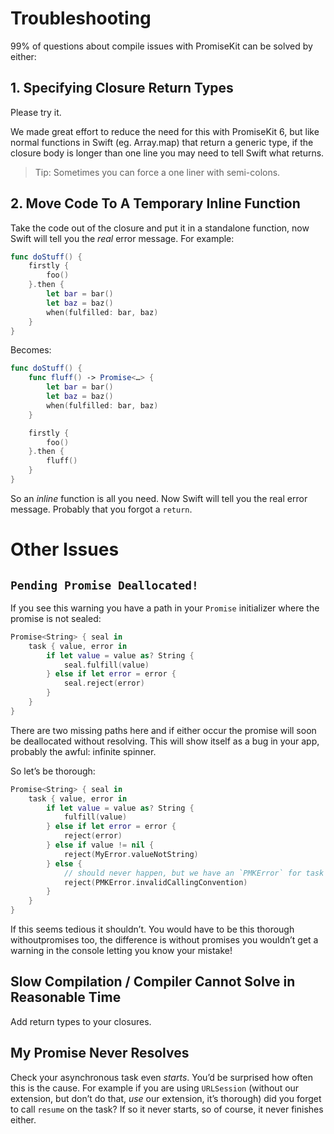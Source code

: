 # Troubleshooting

99% of questions about compile issues with PromiseKit can be solved by either:

## 1. Specifying Closure Return Types

Please try it.

We made great effort to reduce the need for this with PromiseKit 6, but like
normal functions in Swift (eg. Array.map) that return a generic type, if the
closure body is longer than one line you may need to tell Swift what returns.

> Tip: Sometimes you can force a one liner with semi-colons.

## 2. Move Code To A Temporary Inline Function

Take the code out of the closure and put it in a standalone function, now Swift
will tell you the *real* error message. For example:

```swift
func doStuff() {
    firstly {
        foo()
    }.then {
        let bar = bar()
        let baz = baz()
        when(fulfilled: bar, baz)
    }
}
```

Becomes:

```swift
func doStuff() {
    func fluff() -> Promise<…> {
        let bar = bar()
        let baz = baz()
        when(fulfilled: bar, baz)  
    }

    firstly {
        foo()
    }.then {
        fluff()
    }
}
```

So an *inline* function is all you need. Now Swift will tell you the real
error message. Probably that you forgot a `return`.

# Other Issues

## `Pending Promise Deallocated!`

If you see this warning you have a path in your `Promise` initializer where the
promise is not sealed:

```swift
Promise<String> { seal in
    task { value, error in
        if let value = value as? String {
            seal.fulfill(value)
        } else if let error = error {
            seal.reject(error)
        }
    }
}
```

There are two missing paths here and if either occur the promise will soon be
deallocated without resolving. This will show itself as a bug in your app,
probably the awful: infinite spinner.

So let’s be thorough:

```swift
Promise<String> { seal in
    task { value, error in
        if let value = value as? String {
            fulfill(value)
        } else if let error = error {
            reject(error)
        } else if value != nil {
            reject(MyError.valueNotString)
        } else {
            // should never happen, but we have an `PMKError` for task being called with `nil`, `nil`
            reject(PMKError.invalidCallingConvention)
        }
    }
}
```

If this seems tedious it shouldn’t. You would have to be this thorough withoutpromises too, the difference is without promises you wouldn’t get a warning in the console letting you know your mistake!

## Slow Compilation / Compiler Cannot Solve in Reasonable Time

Add return types to your closures.

## My Promise Never Resolves

Check your asynchronous task even *starts*. You’d be surprised how often this is
the cause. For example if you are using `URLSession` (without our extension, but
don’t do that, *use* our extension, it’s thorough) did you forget to call
`resume` on the task? If so it never starts, so of course, it never finishes
either.